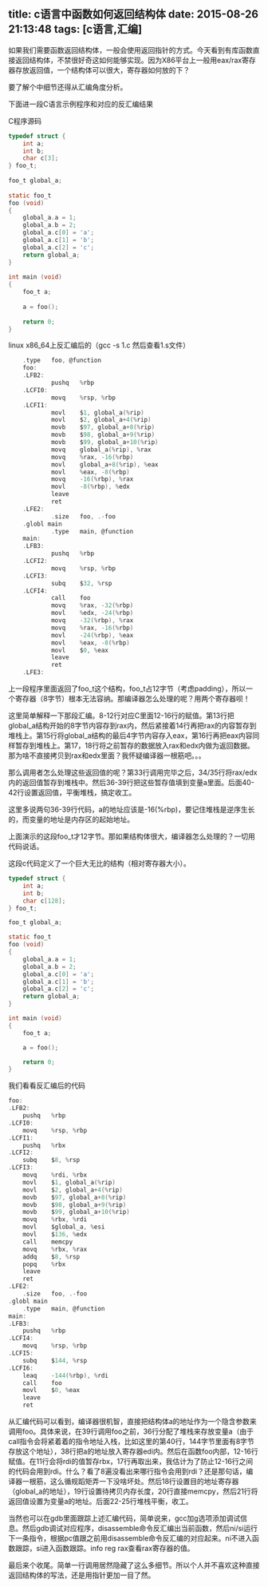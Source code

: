 title: c语言中函数如何返回结构体
date: 2015-08-26 21:13:48
tags: [c语言,汇编]
---

如果我们需要函数返回结构体，一般会使用返回指针的方式。今天看到有库函数直接返回结构体，不禁很好奇这如何能够实现。因为X86平台上一般用eax/rax寄存器存放返回值，一个结构体可以很大，寄存器如何放的下？

<!-- more -->

要了解个中细节还得从汇编角度分析。

下面进一段C语言示例程序和对应的反汇编结果

C程序源码

```c
typedef struct {
    int a;
    int b;
    char c[3];
} foo_t;
	
foo_t global_a;
	
static foo_t
foo (void)
{
    global_a.a = 1;
    global_a.b = 2;
    global_a.c[0] = 'a';
    global_a.c[1] = 'b';
    global_a.c[2] = 'c';
    return global_a;
}
	
int main (void)
{
    foo_t a;
	
    a = foo();
	
    return 0;
}
```

linux x86_64上反汇编后的（gcc -s 1.c 然后查看1.s文件）

```c
	.type   foo, @function
	foo:
	.LFB2:
	        pushq   %rbp
	.LCFI0:
	        movq    %rsp, %rbp
	.LCFI1:
	        movl    $1, global_a(%rip)
	        movl    $2, global_a+4(%rip)
	        movb    $97, global_a+8(%rip)
	        movb    $98, global_a+9(%rip)
	        movb    $99, global_a+10(%rip)
	        movq    global_a(%rip), %rax
	        movq    %rax, -16(%rbp)
	        movl    global_a+8(%rip), %eax
	        movl    %eax, -8(%rbp)
	        movq    -16(%rbp), %rax
	        movl    -8(%rbp), %edx
	        leave
	        ret
	.LFE2:
	        .size   foo, .-foo
	.globl main
	        .type   main, @function
	main:
	.LFB3:
	        pushq   %rbp
	.LCFI2:
	        movq    %rsp, %rbp
	.LCFI3:
	        subq    $32, %rsp
	.LCFI4:
	        call    foo
	        movq    %rax, -32(%rbp)
	        movl    %edx, -24(%rbp)
	        movq    -32(%rbp), %rax
	        movq    %rax, -16(%rbp)
	        movl    -24(%rbp), %eax
	        movl    %eax, -8(%rbp)
	        movl    $0, %eax
	        leave
	        ret
	.LFE3:
```

上一段程序里面返回了foo\_t这个结构，foo\_t占12字节（考虑padding），所以一个寄存器（8字节）根本无法容纳。那编译器怎么处理的呢？用两个寄存器呗！

这里简单解释一下那段汇编。8-12行对应C里面12-16行的赋值。第13行把global\_a结构开始的8字节内容存到rax内，然后紧接着14行再把rax的内容暂存到堆栈上。第15行将global\_a结构的最后4字节内容存入eax，第16行再把eax内容同样暂存到堆栈上。第17，18行将之前暂存的数据放入rax和edx内做为返回数据。那为啥不直接拷贝到rax和edx里面？我怀疑编译器一根筋吧。。。

那么调用者怎么处理这些返回值的呢？第33行调用完毕之后，34/35行将rax/edx内的返回值暂存到堆栈中。然后36-39行把这些暂存值填到变量a里面。后面40-42行设置返回值，平衡堆栈，搞定收工。

这里多说两句36-39行代码，a的地址应该是-16(%rbp)，要记住堆栈是逆序生长的，而变量的地址是内存区的起始地址。

上面演示的这段foo\_t才12字节。那如果结构体很大，编译器怎么处理的？一切用代码说话。

这段c代码定义了一个巨大无比的结构（相对寄存器大小）。

```c
typedef struct {
    int a;
    int b;
    char c[128];
} foo_t;

foo_t global_a;

static foo_t
foo (void)
{
    global_a.a = 1;
    global_a.b = 2;
    global_a.c[0] = 'a';
    global_a.c[1] = 'b';
    global_a.c[2] = 'c';
    return global_a;
}

int main (void)
{
    foo_t a;

    a = foo();

    return 0;
}
```

我们看看反汇编后的代码

```c
foo:
.LFB2:
	pushq	%rbp
.LCFI0:
	movq	%rsp, %rbp
.LCFI1:
	pushq	%rbx
.LCFI2:
	subq	$8, %rsp
.LCFI3:
	movq	%rdi, %rbx
	movl	$1, global_a(%rip)
	movl	$2, global_a+4(%rip)
	movb	$97, global_a+8(%rip)
	movb	$98, global_a+9(%rip)
	movb	$99, global_a+10(%rip)
	movq	%rbx, %rdi
	movl	$global_a, %esi
	movl	$136, %edx
	call	memcpy
	movq	%rbx, %rax
	addq	$8, %rsp
	popq	%rbx
	leave
	ret
.LFE2:
	.size	foo, .-foo
.globl main
	.type	main, @function
main:
.LFB3:
	pushq	%rbp
.LCFI4:
	movq	%rsp, %rbp
.LCFI5:
	subq	$144, %rsp
.LCFI6:
	leaq	-144(%rbp), %rdi
	call	foo
	movl	$0, %eax
	leave
	ret
```

从汇编代码可以看到，编译器很机智，直接把结构体a的地址作为一个隐含参数来调用foo。具体来说，在39行调用foo之前，36行分配了堆栈来存放变量a（由于call指令会将紧着着的指令地址入栈，比如这里的第40行，144字节里面有8字节存放这个地址），38行把a的地址放入寄存器edi内。然后在函数foo内部，12-16行赋值。在11行会将rdi的值暂存rbx，17行再取出来，我估计为了防止12-16行之间的代码会用到rdi。什么？看了8遍没看出来哪行指令会用到rdi？还是那句话，编译器一根筋，这么循规蹈矩弄一下没啥坏处。然后18行设置目的地址寄存器（global_a的地址），19行设置待拷贝内存长度，20行直接memcpy，然后21行将返回值设置为变量a的地址。后面22-25行堆栈平衡，收工。

当然也可以在gdb里面跟踪上述汇编代码，简单说来，gcc加g选项添加调试信息。然后gdb调试对应程序，disassemble命令反汇编出当前函数，然后ni/si运行下一条指令，根据pc值跟之前用disassemble命令反汇编的对应起来。ni不进入函数跟踪，si进入函数跟踪。info reg rax查看rax寄存器的值。

最后来个收尾。简单一行调用居然隐藏了这么多细节。所以个人并不喜欢这种直接返回结构体的写法，还是用指针更加一目了然。
